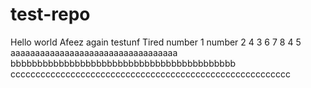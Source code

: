 # test-repo
Hello world
Afeez again
testunf
Tired
number 1
number 2
4
3
6
7
8
4
5
aaaaaaaaaaaaaaaaaaaaaaaaaaaaaaaaaa
bbbbbbbbbbbbbbbbbbbbbbbbbbbbbbbbbbbbbbbbbb
cccccccccccccccccccccccccccccccccccccccccccccccccccccccc
